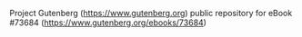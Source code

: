 Project Gutenberg (https://www.gutenberg.org) public repository for
eBook #73684 (https://www.gutenberg.org/ebooks/73684)

